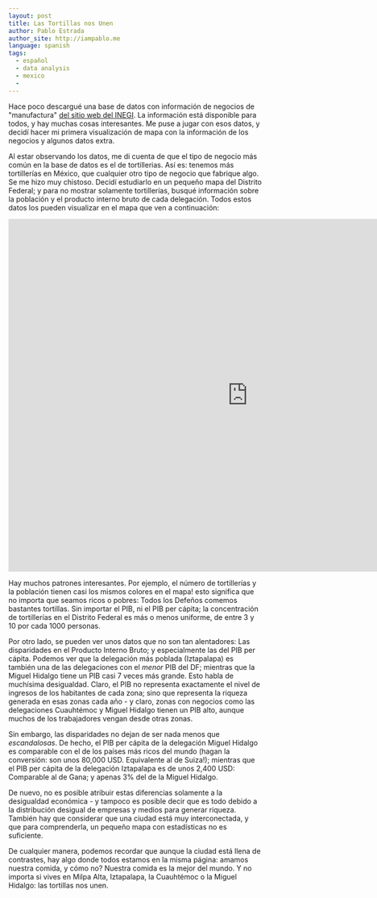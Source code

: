 ```yaml
---
layout: post
title: Las Tortillas nos Unen
author: Pablo Estrada
author_site: http://iampablo.me
language: spanish
tags:
  - español
  - data analysis
  - mexico
  - 
---
```

Hace poco descargué una base de datos con información de negocios de "manufactura" [del sitio web del INEGI](http://www3.inegi.org.mx/sistemas/descarga/).  La información está disponible para todos, y hay
muchas cosas interesantes. Me puse a jugar con esos datos, y decidí hacer mi primera visualización de mapa con
la información de los negocios y algunos datos extra.

Al estar observando los datos, me di cuenta de que el tipo de negocio más común en la base de datos es el de 
tortillerias. Así es: tenemos más tortillerías en México, que cualquier otro tipo de negocio que fabrique algo. 
Se me hizo muy chistoso. Decidí estudiarlo en un pequeño mapa del Distrito Federal; y para no mostrar solamente 
tortillerías, busqué información sobre la población y el producto interno bruto de cada delegación. Todos
estos datos los pueden visualizar en el mapa que ven a continuación:

<iframe id="map-1113" src="http://pabloem.github.io/inegi/df_d3_es.html" width="950" height="700" frameborder="0" scrolling="no"></iframe>

Hay muchos patrones interesantes. Por ejemplo, el número de tortillerías y la población tienen casi los mismos
colores en el mapa!  esto significa que no importa que seamos ricos o pobres: Todos los Defeños comemos bastantes tortillas. Sin importar el PIB, ni el PIB per cápita; la concentración de tortillerías en el Distrito Federal 
es más o menos uniforme, de entre 3 y 10 por cada 1000 personas. 

Por otro lado, se pueden ver unos datos que no son tan alentadores: Las disparidades en el Producto Interno Bruto;
y especialmente las del PIB per cápita. Podemos ver que la delegación más poblada (Iztapalapa) es también 
una de las delegaciones con el *menor* PIB del DF; mientras que la Miguel Hidalgo tiene un PIB casi 7 veces
más grande. Esto habla de muchísima desigualdad. Claro, el PIB no representa exactamente el nivel de ingresos 
de los habitantes de cada zona; sino que representa la riqueza generada en esas zonas cada año - y claro,
zonas con negocios como las delegaciones Cuauhtémoc y Miguel Hidalgo tienen un PIB alto, aunque muchos de 
los trabajadores vengan desde otras zonas. 

Sin embargo, las disparidades no dejan de ser nada menos que *escandalosas*. De hecho, el PIB per cápita de la 
delegación Miguel Hidalgo es comparable con el de los países más ricos del mundo (hagan la conversión: son unos 
80,000 USD. Equivalente al de Suiza!); mientras que el PIB per cápita de la delegación Iztapalapa es de unos 
2,400 USD: Comparable al de Gana; y apenas 3% del de la Miguel Hidalgo.

De nuevo, no es posible atribuir estas diferencias solamente a la desigualdad económica - y tampoco es posible
decir que es todo debido a la distribución desigual de empresas y medios para generar riqueza. También hay que
considerar que una ciudad está muy interconectada, y que para comprenderla, un pequeño mapa con estadísticas
no es suficiente.

De cualquier manera, podemos recordar que aunque la ciudad está llena de contrastes, hay algo donde todos estamos
en la misma página: amamos nuestra comida, y cómo no? Nuestra comida es la mejor del mundo. Y no importa si vives
en Milpa Alta, Iztapalapa, la Cuauhtémoc o la Miguel Hidalgo: las tortillas nos unen.

<script src="http://pabloem.github.io/images/map1113.js">
</script>
